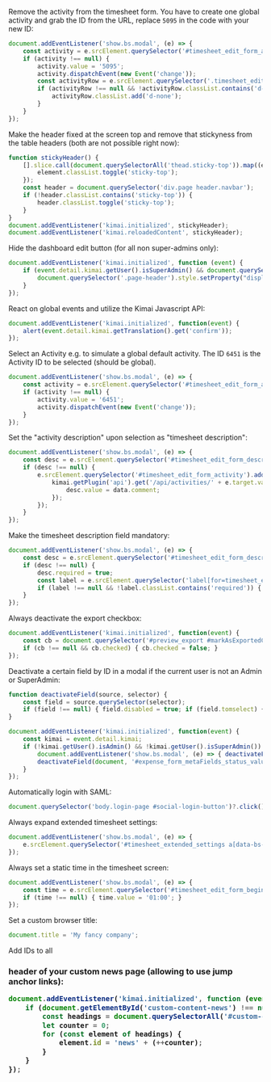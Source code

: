 Remove the activity from the timesheet form.
You have to create one global activity and grab the ID from the URL, replace `5095` in the code with your new ID:
```javascript
document.addEventListener('show.bs.modal', (e) => {
    const activity = e.srcElement.querySelector('#timesheet_edit_form_activity');
    if (activity !== null) {
        activity.value = '5095'; 
        activity.dispatchEvent(new Event('change'));
        const activityRow = e.srcElement.querySelector('.timesheet_edit_form_row_activity');
        if (activityRow !== null && !activityRow.classList.contains('d-none')) {
            activityRow.classList.add('d-none');
        }
    }
});
```

Make the header fixed at the screen top and remove that stickyness from the table headers (both are not possible right now):
```javascript
function stickyHeader() {
    [].slice.call(document.querySelectorAll('thead.sticky-top')).map((element) => {
        element.classList.toggle('sticky-top');
    });
    const header = document.querySelector('div.page header.navbar');
    if (!header.classList.contains('sticky-top')) {
        header.classList.toggle('sticky-top');
    }
}
document.addEventListener('kimai.initialized', stickyHeader);
document.addEventListener('kimai.reloadedContent', stickyHeader);
```

Hide the dashboard edit button (for all non super-admins only):
```javascript
document.addEventListener('kimai.initialized', function (event) {
    if (event.detail.kimai.getUser().isSuperAdmin() && document.querySelector('section.dashboard') !== null) {
        document.querySelector('.page-header').style.setProperty("display", "none", "important");
    }
});
```

React on global events and utilize the Kimai Javascript API:
```javascript
document.addEventListener('kimai.initialized', function(event) {
    alert(event.detail.kimai.getTranslation().get('confirm'));
});
```

Select an Activity e.g. to simulate a global default activity. The ID `6451` is the Activity ID to be selected (should be global).
```javascript
document.addEventListener('show.bs.modal', (e) => {
    const activity = e.srcElement.querySelector('#timesheet_edit_form_activity');
    if (activity !== null) {
        activity.value = '6451'; 
        activity.dispatchEvent(new Event('change'));
    }
});
```

Set the "activity description" upon selection as "timesheet description":
```javascript
document.addEventListener('show.bs.modal', (e) => {
    const desc = e.srcElement.querySelector('#timesheet_edit_form_description');
    if (desc !== null) {
        e.srcElement.querySelector('#timesheet_edit_form_activity').addEventListener('change', (e) => {
            kimai.getPlugin('api').get('/api/activities/' + e.target.value, {}, function(data) {
                desc.value = data.comment;
            });
        });
    }
});
```

Make the timesheet description field mandatory:
```javascript
document.addEventListener('show.bs.modal', (e) => {
    const desc = e.srcElement.querySelector('#timesheet_edit_form_description');
    if (desc !== null) {
        desc.required = true;
        const label = e.srcElement.querySelector('label[for=timesheet_edit_form_description]');
        if (label !== null && !label.classList.contains('required')) { label.classList.add('required'); }
    }
});
```

Always deactivate the export checkbox:
```javascript
document.addEventListener('kimai.initialized', function(event) {
    const cb = document.querySelector('#preview_export #markAsExportedCheck');
    if (cb !== null && cb.checked) { cb.checked = false; }
});
```

Deactivate a certain field by ID in a modal if the current user is not an Admin or SuperAdmin:
```javascript
function deactivateField(source, selector) {
    const field = source.querySelector(selector);
    if (field !== null) { field.disabled = true; if (field.tomselect) { field.tomselect.disable(); } }
}

document.addEventListener('kimai.initialized', function(event) {
    const kimai = event.detail.kimai;
    if (!kimai.getUser().isAdmin() && !kimai.getUser().isSuperAdmin()) {
        document.addEventListener('show.bs.modal', (e) => { deactivateField(e.srcElement, '#expense_form_metaFields_status_value'); });
        deactivateField(document, '#expense_form_metaFields_status_value');
    }
});
```

Automatically login with SAML:
```javascript
document.querySelector('body.login-page #social-login-button')?.click();
```

Always expand extended timesheet settings:
```javascript
document.addEventListener('show.bs.modal', (e) => { 
    e.srcElement.querySelector('#timesheet_extended_settings a[data-bs-toggle]')?.click(); 
});
```

Always set a static time in the timesheet screen:
```javascript
document.addEventListener('show.bs.modal', (e) => {
    const time = e.srcElement.querySelector('#timesheet_edit_form_begin_time');
    if (time !== null) { time.value = '01:00'; }
});
```

Set a custom browser title:
```javascript
document.title = 'My fancy company';
```

Add IDs to all <h3> header of your custom news page (allowing to use jump anchor links):
```javascript
document.addEventListener('kimai.initialized', function (event) {
    if (document.getElementById('custom-content-news') !== null) {
        const headings = document.querySelectorAll('#custom-content-news .markdown h3');
        let counter = 0;
        for (const element of headings) {
            element.id = 'news' + (++counter);
        }
    }
});
```
